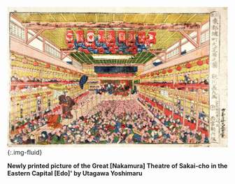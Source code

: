 
![](/images/prints/japanese_theatre_interior_high_res.jpg){:.img-fluid}

**Newly printed picture of the Great \[Nakamura\] Theatre of Sakai-cho in the Eastern Capital \[Edo\]' by Utagawa Yoshimaru**
